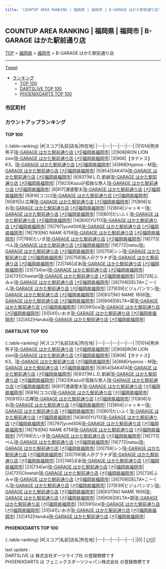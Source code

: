 ```yaml
---
title: 'COUNTUP AREA RANKING | 福岡県 | 福岡市 | B-GARAGE はかた駅前通り店'
---
```

## COUNTUP AREA RANKING | 福岡県 | 福岡市 | B-GARAGE はかた駅前通り店

[TOP](/darts/rank/) > [福岡県](/darts/rank/福岡県/) > [福岡市](/darts/rank/福岡県/福岡市/) > B-GARAGE はかた駅前通り店

___

<a href="https://twitter.com/share?ref_src=twsrc%5Etfw" data-text="COUNTUP AREA RANKING | 福岡県福岡市B-GARAGE はかた駅前通り店" class="twitter-share-button" data-hashtags="DARTSLIVE,PHOENIXDARTS,darts,ダーツ" data-show-count="false">Tweet</a>

* [ランキング](#カウントアップランキング)
    * [TOP 100](#top-100)
    * [DARTSLIVE TOP 100](#dartslive-top-100)
    * [PHOENIXDARTS TOP 100](#phoenixdarts-top-100)

### 市区町村

<ul>

</ul>

### カウントアップランキング

#### TOP 100



{:.table-ranking}
|#|スコア|名前|店名|所在地|
|---|---|---|---|---|
|1|1014|<span class="rank-name-dl">熊井熊子</span>|<a href="/darts/rank/shops/c0f021ba45b27ec3b21333aee1bd51e4.html">B-GARAGE はかた駅前通り店</a> <a href="https://search.dartslive.com/jp/shop/c0f021ba45b27ec3b21333aee1bd51e4">[↗]</a>|<a href="/darts/rank/福岡県/福岡市">福岡県福岡市</a>|
|2|908|<span class="rank-name-dl">IRON LION zion</span>|<a href="/darts/rank/shops/c0f021ba45b27ec3b21333aee1bd51e4.html">B-GARAGE はかた駅前通り店</a> <a href="https://search.dartslive.com/jp/shop/c0f021ba45b27ec3b21333aee1bd51e4">[↗]</a>|<a href="/darts/rank/福岡県/福岡市">福岡県福岡市</a>|
|3|906|<span class="rank-name-dl">【タナトス】K3。</span>|<a href="/darts/rank/shops/c0f021ba45b27ec3b21333aee1bd51e4.html">B-GARAGE はかた駅前通り店</a> <a href="https://search.dartslive.com/jp/shop/c0f021ba45b27ec3b21333aee1bd51e4">[↗]</a>|<a href="/darts/rank/福岡県/福岡市">福岡県福岡市</a>|
|4|868|<span class="rank-name-dl">Hypnos・M</span>|<a href="/darts/rank/shops/c0f021ba45b27ec3b21333aee1bd51e4.html">B-GARAGE はかた駅前通り店</a> <a href="https://search.dartslive.com/jp/shop/c0f021ba45b27ec3b21333aee1bd51e4">[↗]</a>|<a href="/darts/rank/福岡県/福岡市">福岡県福岡市</a>|
|5|854|<span class="rank-name-dl">SAKATA</span>|<a href="/darts/rank/shops/c0f021ba45b27ec3b21333aee1bd51e4.html">B-GARAGE はかた駅前通り店</a> <a href="https://search.dartslive.com/jp/shop/c0f021ba45b27ec3b21333aee1bd51e4">[↗]</a>|<a href="/darts/rank/福岡県/福岡市">福岡県福岡市</a>|
|6|837|<span class="rank-name-dl">M.L.D_凱爺</span>|<a href="/darts/rank/shops/c0f021ba45b27ec3b21333aee1bd51e4.html">B-GARAGE はかた駅前通り店</a> <a href="https://search.dartslive.com/jp/shop/c0f021ba45b27ec3b21333aee1bd51e4">[↗]</a>|<a href="/darts/rank/福岡県/福岡市">福岡県福岡市</a>|
|7|823|<span class="rank-name-dl">Kazu＠孤独な旅人</span>|<a href="/darts/rank/shops/c0f021ba45b27ec3b21333aee1bd51e4.html">B-GARAGE はかた駅前通り店</a> <a href="https://search.dartslive.com/jp/shop/c0f021ba45b27ec3b21333aee1bd51e4">[↗]</a>|<a href="/darts/rank/福岡県/福岡市">福岡県福岡市</a>|
|8|817|<span class="rank-name-dl">渡邉聖太</span>|<a href="/darts/rank/shops/c0f021ba45b27ec3b21333aee1bd51e4.html">B-GARAGE はかた駅前通り店</a> <a href="https://search.dartslive.com/jp/shop/c0f021ba45b27ec3b21333aee1bd51e4">[↗]</a>|<a href="/darts/rank/福岡県/福岡市">福岡県福岡市</a>|
|9|816|<span class="rank-name-dl">ココロ</span>|<a href="/darts/rank/shops/c0f021ba45b27ec3b21333aee1bd51e4.html">B-GARAGE はかた駅前通り店</a> <a href="https://search.dartslive.com/jp/shop/c0f021ba45b27ec3b21333aee1bd51e4">[↗]</a>|<a href="/darts/rank/福岡県/福岡市">福岡県福岡市</a>|
|10|815|<span class="rank-name-dl">U.広暉</span>|<a href="/darts/rank/shops/c0f021ba45b27ec3b21333aee1bd51e4.html">B-GARAGE はかた駅前通り店</a> <a href="https://search.dartslive.com/jp/shop/c0f021ba45b27ec3b21333aee1bd51e4">[↗]</a>|<a href="/darts/rank/福岡県/福岡市">福岡県福岡市</a>|
|11|806|<span class="rank-name-dl">なお</span>|<a href="/darts/rank/shops/c0f021ba45b27ec3b21333aee1bd51e4.html">B-GARAGE はかた駅前通り店</a> <a href="https://search.dartslive.com/jp/shop/c0f021ba45b27ec3b21333aee1bd51e4">[↗]</a>|<a href="/darts/rank/福岡県/福岡市">福岡県福岡市</a>|
|12|804|<span class="rank-name-dl">ジャッキー</span>|<a href="/darts/rank/shops/c0f021ba45b27ec3b21333aee1bd51e4.html">B-GARAGE はかた駅前通り店</a> <a href="https://search.dartslive.com/jp/shop/c0f021ba45b27ec3b21333aee1bd51e4">[↗]</a>|<a href="/darts/rank/福岡県/福岡市">福岡県福岡市</a>|
|13|801|<span class="rank-name-dl">だいふく</span>|<a href="/darts/rank/shops/c0f021ba45b27ec3b21333aee1bd51e4.html">B-GARAGE はかた駅前通り店</a> <a href="https://search.dartslive.com/jp/shop/c0f021ba45b27ec3b21333aee1bd51e4">[↗]</a>|<a href="/darts/rank/福岡県/福岡市">福岡県福岡市</a>|
|14|800|<span class="rank-name-dl">YUTO</span>|<a href="/darts/rank/shops/c0f021ba45b27ec3b21333aee1bd51e4.html">B-GARAGE はかた駅前通り店</a> <a href="https://search.dartslive.com/jp/shop/c0f021ba45b27ec3b21333aee1bd51e4">[↗]</a>|<a href="/darts/rank/福岡県/福岡市">福岡県福岡市</a>|
|15|797|<span class="rank-name-dl">ycmt506</span>|<a href="/darts/rank/shops/c0f021ba45b27ec3b21333aee1bd51e4.html">B-GARAGE はかた駅前通り店</a> <a href="https://search.dartslive.com/jp/shop/c0f021ba45b27ec3b21333aee1bd51e4">[↗]</a>|<a href="/darts/rank/福岡県/福岡市">福岡県福岡市</a>|
|16|793|<span class="rank-name-dl">NO NAME 6758</span>|<a href="/darts/rank/shops/c0f021ba45b27ec3b21333aee1bd51e4.html">B-GARAGE はかた駅前通り店</a> <a href="https://search.dartslive.com/jp/shop/c0f021ba45b27ec3b21333aee1bd51e4">[↗]</a>|<a href="/darts/rank/福岡県/福岡市">福岡県福岡市</a>|
|17|789|<span class="rank-name-dl">たいき</span>|<a href="/darts/rank/shops/c0f021ba45b27ec3b21333aee1bd51e4.html">B-GARAGE はかた駅前通り店</a> <a href="https://search.dartslive.com/jp/shop/c0f021ba45b27ec3b21333aee1bd51e4">[↗]</a>|<a href="/darts/rank/福岡県/福岡市">福岡県福岡市</a>|
|18|773|<span class="rank-name-dl">ぺん</span>|<a href="/darts/rank/shops/c0f021ba45b27ec3b21333aee1bd51e4.html">B-GARAGE はかた駅前通り店</a> <a href="https://search.dartslive.com/jp/shop/c0f021ba45b27ec3b21333aee1bd51e4">[↗]</a>|<a href="/darts/rank/福岡県/福岡市">福岡県福岡市</a>|
|19|772|<span class="rank-name-dl">natsu</span>|<a href="/darts/rank/shops/c0f021ba45b27ec3b21333aee1bd51e4.html">B-GARAGE はかた駅前通り店</a> <a href="https://search.dartslive.com/jp/shop/c0f021ba45b27ec3b21333aee1bd51e4">[↗]</a>|<a href="/darts/rank/福岡県/福岡市">福岡県福岡市</a>|
|20|759|<span class="rank-name-dl">シン</span>|<a href="/darts/rank/shops/c0f021ba45b27ec3b21333aee1bd51e4.html">B-GARAGE はかた駅前通り店</a> <a href="https://search.dartslive.com/jp/shop/c0f021ba45b27ec3b21333aee1bd51e4">[↗]</a>|<a href="/darts/rank/福岡県/福岡市">福岡県福岡市</a>|
|20|759|<span class="rank-name-dl">拓人＠グラナダ</span>|<a href="/darts/rank/shops/c0f021ba45b27ec3b21333aee1bd51e4.html">B-GARAGE はかた駅前通り店</a> <a href="https://search.dartslive.com/jp/shop/c0f021ba45b27ec3b21333aee1bd51e4">[↗]</a>|<a href="/darts/rank/福岡県/福岡市">福岡県福岡市</a>|
|22|746|<span class="rank-name-dl">ぽあ</span>|<a href="/darts/rank/shops/c0f021ba45b27ec3b21333aee1bd51e4.html">B-GARAGE はかた駅前通り店</a> <a href="https://search.dartslive.com/jp/shop/c0f021ba45b27ec3b21333aee1bd51e4">[↗]</a>|<a href="/darts/rank/福岡県/福岡市">福岡県福岡市</a>|
|23|734|<span class="rank-name-dl">eri</span>|<a href="/darts/rank/shops/c0f021ba45b27ec3b21333aee1bd51e4.html">B-GARAGE はかた駅前通り店</a> <a href="https://search.dartslive.com/jp/shop/c0f021ba45b27ec3b21333aee1bd51e4">[↗]</a>|<a href="/darts/rank/福岡県/福岡市">福岡県福岡市</a>|
|24|731|<span class="rank-name-dl">Cheetah</span>|<a href="/darts/rank/shops/c0f021ba45b27ec3b21333aee1bd51e4.html">B-GARAGE はかた駅前通り店</a> <a href="https://search.dartslive.com/jp/shop/c0f021ba45b27ec3b21333aee1bd51e4">[↗]</a>|<a href="/darts/rank/福岡県/福岡市">福岡県福岡市</a>|
|25|726|<span class="rank-name-dl">ふみゃ</span>|<a href="/darts/rank/shops/c0f021ba45b27ec3b21333aee1bd51e4.html">B-GARAGE はかた駅前通り店</a> <a href="https://search.dartslive.com/jp/shop/c0f021ba45b27ec3b21333aee1bd51e4">[↗]</a>|<a href="/darts/rank/福岡県/福岡市">福岡県福岡市</a>|
|26|709|<span class="rank-name-dl">DELTA×こーくん</span>|<a href="/darts/rank/shops/c0f021ba45b27ec3b21333aee1bd51e4.html">B-GARAGE はかた駅前通り店</a> <a href="https://search.dartslive.com/jp/shop/c0f021ba45b27ec3b21333aee1bd51e4">[↗]</a>|<a href="/darts/rank/福岡県/福岡市">福岡県福岡市</a>|
|27|639|<span class="rank-name-dl">ビジュパンマン</span>|<a href="/darts/rank/shops/c0f021ba45b27ec3b21333aee1bd51e4.html">B-GARAGE はかた駅前通り店</a> <a href="https://search.dartslive.com/jp/shop/c0f021ba45b27ec3b21333aee1bd51e4">[↗]</a>|<a href="/darts/rank/福岡県/福岡市">福岡県福岡市</a>|
|28|637|<span class="rank-name-dl">NO NAME 1656</span>|<a href="/darts/rank/shops/c0f021ba45b27ec3b21333aee1bd51e4.html">B-GARAGE はかた駅前通り店</a> <a href="https://search.dartslive.com/jp/shop/c0f021ba45b27ec3b21333aee1bd51e4">[↗]</a>|<a href="/darts/rank/福岡県/福岡市">福岡県福岡市</a>|
|29|606|<span class="rank-name-dl">DELTA×碧</span>|<a href="/darts/rank/shops/c0f021ba45b27ec3b21333aee1bd51e4.html">B-GARAGE はかた駅前通り店</a> <a href="https://search.dartslive.com/jp/shop/c0f021ba45b27ec3b21333aee1bd51e4">[↗]</a>|<a href="/darts/rank/福岡県/福岡市">福岡県福岡市</a>|
|30|591|<span class="rank-name-dl">ice</span>|<a href="/darts/rank/shops/c0f021ba45b27ec3b21333aee1bd51e4.html">B-GARAGE はかた駅前通り店</a> <a href="https://search.dartslive.com/jp/shop/c0f021ba45b27ec3b21333aee1bd51e4">[↗]</a>|<a href="/darts/rank/福岡県/福岡市">福岡県福岡市</a>|
|31|541|<span class="rank-name-dl">いおき</span>|<a href="/darts/rank/shops/c0f021ba45b27ec3b21333aee1bd51e4.html">B-GARAGE はかた駅前通り店</a> <a href="https://search.dartslive.com/jp/shop/c0f021ba45b27ec3b21333aee1bd51e4">[↗]</a>|<a href="/darts/rank/福岡県/福岡市">福岡県福岡市</a>|
|32|452|<span class="rank-name-dl">Haruka</span>|<a href="/darts/rank/shops/c0f021ba45b27ec3b21333aee1bd51e4.html">B-GARAGE はかた駅前通り店</a> <a href="https://search.dartslive.com/jp/shop/c0f021ba45b27ec3b21333aee1bd51e4">[↗]</a>|<a href="/darts/rank/福岡県/福岡市">福岡県福岡市</a>|


#### DARTSLIVE TOP 100



{:.table-ranking}
|#|スコア|名前|店名|所在地|
|---|---|---|---|---|
|1|1014|<span class="rank-name-dl">熊井熊子</span>|<a href="/darts/rank/shops/c0f021ba45b27ec3b21333aee1bd51e4.html">B-GARAGE はかた駅前通り店</a> <a href="https://search.dartslive.com/jp/shop/c0f021ba45b27ec3b21333aee1bd51e4">[↗]</a>|<a href="/darts/rank/福岡県/福岡市">福岡県福岡市</a>|
|2|908|<span class="rank-name-dl">IRON LION zion</span>|<a href="/darts/rank/shops/c0f021ba45b27ec3b21333aee1bd51e4.html">B-GARAGE はかた駅前通り店</a> <a href="https://search.dartslive.com/jp/shop/c0f021ba45b27ec3b21333aee1bd51e4">[↗]</a>|<a href="/darts/rank/福岡県/福岡市">福岡県福岡市</a>|
|3|906|<span class="rank-name-dl">【タナトス】K3。</span>|<a href="/darts/rank/shops/c0f021ba45b27ec3b21333aee1bd51e4.html">B-GARAGE はかた駅前通り店</a> <a href="https://search.dartslive.com/jp/shop/c0f021ba45b27ec3b21333aee1bd51e4">[↗]</a>|<a href="/darts/rank/福岡県/福岡市">福岡県福岡市</a>|
|4|868|<span class="rank-name-dl">Hypnos・M</span>|<a href="/darts/rank/shops/c0f021ba45b27ec3b21333aee1bd51e4.html">B-GARAGE はかた駅前通り店</a> <a href="https://search.dartslive.com/jp/shop/c0f021ba45b27ec3b21333aee1bd51e4">[↗]</a>|<a href="/darts/rank/福岡県/福岡市">福岡県福岡市</a>|
|5|854|<span class="rank-name-dl">SAKATA</span>|<a href="/darts/rank/shops/c0f021ba45b27ec3b21333aee1bd51e4.html">B-GARAGE はかた駅前通り店</a> <a href="https://search.dartslive.com/jp/shop/c0f021ba45b27ec3b21333aee1bd51e4">[↗]</a>|<a href="/darts/rank/福岡県/福岡市">福岡県福岡市</a>|
|6|837|<span class="rank-name-dl">M.L.D_凱爺</span>|<a href="/darts/rank/shops/c0f021ba45b27ec3b21333aee1bd51e4.html">B-GARAGE はかた駅前通り店</a> <a href="https://search.dartslive.com/jp/shop/c0f021ba45b27ec3b21333aee1bd51e4">[↗]</a>|<a href="/darts/rank/福岡県/福岡市">福岡県福岡市</a>|
|7|823|<span class="rank-name-dl">Kazu＠孤独な旅人</span>|<a href="/darts/rank/shops/c0f021ba45b27ec3b21333aee1bd51e4.html">B-GARAGE はかた駅前通り店</a> <a href="https://search.dartslive.com/jp/shop/c0f021ba45b27ec3b21333aee1bd51e4">[↗]</a>|<a href="/darts/rank/福岡県/福岡市">福岡県福岡市</a>|
|8|817|<span class="rank-name-dl">渡邉聖太</span>|<a href="/darts/rank/shops/c0f021ba45b27ec3b21333aee1bd51e4.html">B-GARAGE はかた駅前通り店</a> <a href="https://search.dartslive.com/jp/shop/c0f021ba45b27ec3b21333aee1bd51e4">[↗]</a>|<a href="/darts/rank/福岡県/福岡市">福岡県福岡市</a>|
|9|816|<span class="rank-name-dl">ココロ</span>|<a href="/darts/rank/shops/c0f021ba45b27ec3b21333aee1bd51e4.html">B-GARAGE はかた駅前通り店</a> <a href="https://search.dartslive.com/jp/shop/c0f021ba45b27ec3b21333aee1bd51e4">[↗]</a>|<a href="/darts/rank/福岡県/福岡市">福岡県福岡市</a>|
|10|815|<span class="rank-name-dl">U.広暉</span>|<a href="/darts/rank/shops/c0f021ba45b27ec3b21333aee1bd51e4.html">B-GARAGE はかた駅前通り店</a> <a href="https://search.dartslive.com/jp/shop/c0f021ba45b27ec3b21333aee1bd51e4">[↗]</a>|<a href="/darts/rank/福岡県/福岡市">福岡県福岡市</a>|
|11|806|<span class="rank-name-dl">なお</span>|<a href="/darts/rank/shops/c0f021ba45b27ec3b21333aee1bd51e4.html">B-GARAGE はかた駅前通り店</a> <a href="https://search.dartslive.com/jp/shop/c0f021ba45b27ec3b21333aee1bd51e4">[↗]</a>|<a href="/darts/rank/福岡県/福岡市">福岡県福岡市</a>|
|12|804|<span class="rank-name-dl">ジャッキー</span>|<a href="/darts/rank/shops/c0f021ba45b27ec3b21333aee1bd51e4.html">B-GARAGE はかた駅前通り店</a> <a href="https://search.dartslive.com/jp/shop/c0f021ba45b27ec3b21333aee1bd51e4">[↗]</a>|<a href="/darts/rank/福岡県/福岡市">福岡県福岡市</a>|
|13|801|<span class="rank-name-dl">だいふく</span>|<a href="/darts/rank/shops/c0f021ba45b27ec3b21333aee1bd51e4.html">B-GARAGE はかた駅前通り店</a> <a href="https://search.dartslive.com/jp/shop/c0f021ba45b27ec3b21333aee1bd51e4">[↗]</a>|<a href="/darts/rank/福岡県/福岡市">福岡県福岡市</a>|
|14|800|<span class="rank-name-dl">YUTO</span>|<a href="/darts/rank/shops/c0f021ba45b27ec3b21333aee1bd51e4.html">B-GARAGE はかた駅前通り店</a> <a href="https://search.dartslive.com/jp/shop/c0f021ba45b27ec3b21333aee1bd51e4">[↗]</a>|<a href="/darts/rank/福岡県/福岡市">福岡県福岡市</a>|
|15|797|<span class="rank-name-dl">ycmt506</span>|<a href="/darts/rank/shops/c0f021ba45b27ec3b21333aee1bd51e4.html">B-GARAGE はかた駅前通り店</a> <a href="https://search.dartslive.com/jp/shop/c0f021ba45b27ec3b21333aee1bd51e4">[↗]</a>|<a href="/darts/rank/福岡県/福岡市">福岡県福岡市</a>|
|16|793|<span class="rank-name-dl">NO NAME 6758</span>|<a href="/darts/rank/shops/c0f021ba45b27ec3b21333aee1bd51e4.html">B-GARAGE はかた駅前通り店</a> <a href="https://search.dartslive.com/jp/shop/c0f021ba45b27ec3b21333aee1bd51e4">[↗]</a>|<a href="/darts/rank/福岡県/福岡市">福岡県福岡市</a>|
|17|789|<span class="rank-name-dl">たいき</span>|<a href="/darts/rank/shops/c0f021ba45b27ec3b21333aee1bd51e4.html">B-GARAGE はかた駅前通り店</a> <a href="https://search.dartslive.com/jp/shop/c0f021ba45b27ec3b21333aee1bd51e4">[↗]</a>|<a href="/darts/rank/福岡県/福岡市">福岡県福岡市</a>|
|18|773|<span class="rank-name-dl">ぺん</span>|<a href="/darts/rank/shops/c0f021ba45b27ec3b21333aee1bd51e4.html">B-GARAGE はかた駅前通り店</a> <a href="https://search.dartslive.com/jp/shop/c0f021ba45b27ec3b21333aee1bd51e4">[↗]</a>|<a href="/darts/rank/福岡県/福岡市">福岡県福岡市</a>|
|19|772|<span class="rank-name-dl">natsu</span>|<a href="/darts/rank/shops/c0f021ba45b27ec3b21333aee1bd51e4.html">B-GARAGE はかた駅前通り店</a> <a href="https://search.dartslive.com/jp/shop/c0f021ba45b27ec3b21333aee1bd51e4">[↗]</a>|<a href="/darts/rank/福岡県/福岡市">福岡県福岡市</a>|
|20|759|<span class="rank-name-dl">シン</span>|<a href="/darts/rank/shops/c0f021ba45b27ec3b21333aee1bd51e4.html">B-GARAGE はかた駅前通り店</a> <a href="https://search.dartslive.com/jp/shop/c0f021ba45b27ec3b21333aee1bd51e4">[↗]</a>|<a href="/darts/rank/福岡県/福岡市">福岡県福岡市</a>|
|20|759|<span class="rank-name-dl">拓人＠グラナダ</span>|<a href="/darts/rank/shops/c0f021ba45b27ec3b21333aee1bd51e4.html">B-GARAGE はかた駅前通り店</a> <a href="https://search.dartslive.com/jp/shop/c0f021ba45b27ec3b21333aee1bd51e4">[↗]</a>|<a href="/darts/rank/福岡県/福岡市">福岡県福岡市</a>|
|22|746|<span class="rank-name-dl">ぽあ</span>|<a href="/darts/rank/shops/c0f021ba45b27ec3b21333aee1bd51e4.html">B-GARAGE はかた駅前通り店</a> <a href="https://search.dartslive.com/jp/shop/c0f021ba45b27ec3b21333aee1bd51e4">[↗]</a>|<a href="/darts/rank/福岡県/福岡市">福岡県福岡市</a>|
|23|734|<span class="rank-name-dl">eri</span>|<a href="/darts/rank/shops/c0f021ba45b27ec3b21333aee1bd51e4.html">B-GARAGE はかた駅前通り店</a> <a href="https://search.dartslive.com/jp/shop/c0f021ba45b27ec3b21333aee1bd51e4">[↗]</a>|<a href="/darts/rank/福岡県/福岡市">福岡県福岡市</a>|
|24|731|<span class="rank-name-dl">Cheetah</span>|<a href="/darts/rank/shops/c0f021ba45b27ec3b21333aee1bd51e4.html">B-GARAGE はかた駅前通り店</a> <a href="https://search.dartslive.com/jp/shop/c0f021ba45b27ec3b21333aee1bd51e4">[↗]</a>|<a href="/darts/rank/福岡県/福岡市">福岡県福岡市</a>|
|25|726|<span class="rank-name-dl">ふみゃ</span>|<a href="/darts/rank/shops/c0f021ba45b27ec3b21333aee1bd51e4.html">B-GARAGE はかた駅前通り店</a> <a href="https://search.dartslive.com/jp/shop/c0f021ba45b27ec3b21333aee1bd51e4">[↗]</a>|<a href="/darts/rank/福岡県/福岡市">福岡県福岡市</a>|
|26|709|<span class="rank-name-dl">DELTA×こーくん</span>|<a href="/darts/rank/shops/c0f021ba45b27ec3b21333aee1bd51e4.html">B-GARAGE はかた駅前通り店</a> <a href="https://search.dartslive.com/jp/shop/c0f021ba45b27ec3b21333aee1bd51e4">[↗]</a>|<a href="/darts/rank/福岡県/福岡市">福岡県福岡市</a>|
|27|639|<span class="rank-name-dl">ビジュパンマン</span>|<a href="/darts/rank/shops/c0f021ba45b27ec3b21333aee1bd51e4.html">B-GARAGE はかた駅前通り店</a> <a href="https://search.dartslive.com/jp/shop/c0f021ba45b27ec3b21333aee1bd51e4">[↗]</a>|<a href="/darts/rank/福岡県/福岡市">福岡県福岡市</a>|
|28|637|<span class="rank-name-dl">NO NAME 1656</span>|<a href="/darts/rank/shops/c0f021ba45b27ec3b21333aee1bd51e4.html">B-GARAGE はかた駅前通り店</a> <a href="https://search.dartslive.com/jp/shop/c0f021ba45b27ec3b21333aee1bd51e4">[↗]</a>|<a href="/darts/rank/福岡県/福岡市">福岡県福岡市</a>|
|29|606|<span class="rank-name-dl">DELTA×碧</span>|<a href="/darts/rank/shops/c0f021ba45b27ec3b21333aee1bd51e4.html">B-GARAGE はかた駅前通り店</a> <a href="https://search.dartslive.com/jp/shop/c0f021ba45b27ec3b21333aee1bd51e4">[↗]</a>|<a href="/darts/rank/福岡県/福岡市">福岡県福岡市</a>|
|30|591|<span class="rank-name-dl">ice</span>|<a href="/darts/rank/shops/c0f021ba45b27ec3b21333aee1bd51e4.html">B-GARAGE はかた駅前通り店</a> <a href="https://search.dartslive.com/jp/shop/c0f021ba45b27ec3b21333aee1bd51e4">[↗]</a>|<a href="/darts/rank/福岡県/福岡市">福岡県福岡市</a>|
|31|541|<span class="rank-name-dl">いおき</span>|<a href="/darts/rank/shops/c0f021ba45b27ec3b21333aee1bd51e4.html">B-GARAGE はかた駅前通り店</a> <a href="https://search.dartslive.com/jp/shop/c0f021ba45b27ec3b21333aee1bd51e4">[↗]</a>|<a href="/darts/rank/福岡県/福岡市">福岡県福岡市</a>|
|32|452|<span class="rank-name-dl">Haruka</span>|<a href="/darts/rank/shops/c0f021ba45b27ec3b21333aee1bd51e4.html">B-GARAGE はかた駅前通り店</a> <a href="https://search.dartslive.com/jp/shop/c0f021ba45b27ec3b21333aee1bd51e4">[↗]</a>|<a href="/darts/rank/福岡県/福岡市">福岡県福岡市</a>|


#### PHOENIXDARTS TOP 100



{:.table-ranking}
|#|スコア|名前|店名|所在地|
|---|---|---|---|---|
||0|<span class="rank-name-dl"> </span>|<a href="/darts/rank/shops/.html"></a> <a href="">[↗]</a>|<a href="/darts/rank//"></a>|


<div class="footer border-top border-gray-light mt-5 pt-3 text-right text-gray">
    last update : <span style="font-weight: italic" id="foot_last_modified"></span><br />
    DARTSLIVE は 株式会社ダーツライブ社 の登録商標です<br />
    PHOENIXDARTS は フェニックスダーツジャパン株式会社 の登録商標です<br />
</div>

<script src="https://cdnjs.cloudflare.com/ajax/libs/jquery.tablesorter/2.31.3/js/jquery.tablesorter.min.js" integrity="sha512-qzgd5cYSZcosqpzpn7zF2ZId8f/8CHmFKZ8j7mU4OUXTNRd5g+ZHBPsgKEwoqxCtdQvExE5LprwwPAgoicguNg==" crossorigin="anonymous" referrerpolicy="no-referrer"></script>
<link rel="stylesheet" href="https://cdnjs.cloudflare.com/ajax/libs/jquery.tablesorter/2.31.3/css/theme.default.min.css" integrity="sha512-wghhOJkjQX0Lh3NSWvNKeZ0ZpNn+SPVXX1Qyc9OCaogADktxrBiBdKGDoqVUOyhStvMBmJQ8ZdMHiR3wuEq8+w==" crossorigin="anonymous" referrerpolicy="no-referrer" />
<script>
$(function() {
    $(".table-ranking").tablesorter({sortList:[[0, 0]]});
    $("#foot_last_modified").text(formatDate(new Date(document.lastModified), 'yyyy-MM-dd HH:mm:ss'));
});
</script>

<script async src="https://platform.twitter.com/widgets.js" charset="utf-8"></script>